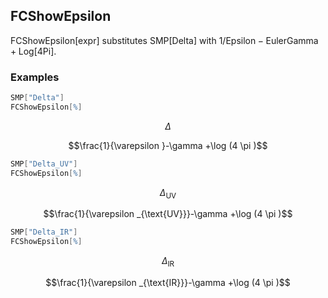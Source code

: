 ##  FCShowEpsilon 

FCShowEpsilon[expr] substitutes $\text{SMP}[\text{Delta}]$ with $1/\text{Epsilon} - \text{EulerGamma} + \text{Log}[4\text{Pi}]$.

###  Examples 

```mathematica
SMP["Delta"]
FCShowEpsilon[%]
```

$$\Delta$$

$$\frac{1}{\varepsilon }-\gamma +\log (4 \pi )$$

```mathematica
SMP["Delta_UV"]
FCShowEpsilon[%]
```

$$\Delta _{\text{UV}}$$

$$\frac{1}{\varepsilon _{\text{UV}}}-\gamma +\log (4 \pi )$$

```mathematica
SMP["Delta_IR"]
FCShowEpsilon[%]
```

$$\Delta _{\text{IR}}$$

$$\frac{1}{\varepsilon _{\text{IR}}}-\gamma +\log (4 \pi )$$